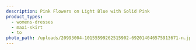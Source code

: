 ```yaml
---
description: Pink Flowers on Light Blue with Solid Pink
product_types:
  - womens-dresses
  - maxi-skirt
  - to
photo_path: /uploads/20993004-10155599262515902-692014046575913671-n.jpg
---
```

